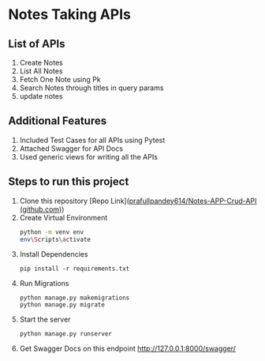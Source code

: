 # Notes Taking APIs

## List of APIs
1. Create Notes
2. List All Notes
3. Fetch One Note using Pk
4. Search Notes through titles in query params
5. update notes

## Additional Features
1. Included Test Cases for all APIs using Pytest
2. Attached Swagger for API Docs
3. Used generic views for writing all the APIs 

## Steps to run this project 
1. Clone this repository  [Repo Link]([prafullpandey614/Notes-APP-Crud-API (github.com)](https://github.com/prafullpandey614/Notes-APP-Crud-API))
2. Create Virtual Environment
   ``` bash
   python -m venv env
   env\Scripts\activate
   ```
3.  Install Dependencies
	```
	pip install -r requirements.txt
	```
4. Run Migrations
	```
	python manage.py makemigrations
	python manage.py migrate
	```
5. Start the server
	```
	python manage.py runserver
	```
6. Get Swagger Docs on this endpoint http://127.0.0.1:8000/swagger/
	
 
